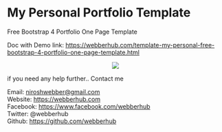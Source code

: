 # My Personal Portfolio Template

Free Bootstrap 4 Portfolio One Page Template

Doc with Demo link:
https://webberhub.com/template-my-personal-free-bootstrap-4-portfolio-one-page-template.html

<center><img src="https://webberhub.com/uploads/images/my-personal-free-bootstrap-4-portfolio-one-page-template(1).jpg" /></center>

if you need any help further.. Contact me

Email: niroshwebber@gmail.com <br>
Website: https://webberhub.com <br>
Facebook: https://www.facebook.com/webberhub <br>
Twitter: @webberhub <br>
Github: https://github.com/webberhub <br>
